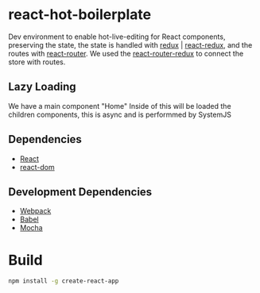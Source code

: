 # react-hot-boilerplate

Dev environment to enable hot-live-editing for React components, preserving the state,
the state is handled with [redux](https://github.com/reactjs/redux) | [react-redux](https://github.com/reactjs/react-redux), and the routes with [react-router](https://github.com/ReactTraining/react-router). We used the [react-router-redux](https://github.com/reactjs/react-router-redux) to connect the store with routes.

## Lazy Loading

We have a main component "Home" Inside of this will be loaded the children components, this is async and is performmed by SystemJS

## Dependencies

- [React](https://github.com/facebook/react)
- [react-dom](https://github.com/facebook/react)

## Development Dependencies

- [Webpack](https://github.com/webpack/webpack/)
- [Babel](https://github.com/babel/babel/tree/master/packages/babel-core)
- [Mocha](https://github.com/mochajs/mocha)

# Build
```sh
npm install -g create-react-app
```